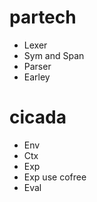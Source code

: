 # partech
- Lexer
- Sym and Span
- Parser
- Earley
# cicada
- Env
- Ctx
- Exp
- Exp use cofree
- Eval
